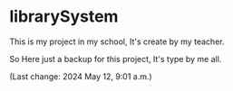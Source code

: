 # librarySystem

This is my project in my school, It's create by my teacher.

So Here just a backup for this project, It's type by me all.

(Last change: 2024 May 12, 9:01 a.m.)
